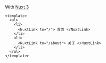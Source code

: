With <a href="https://v3.nuxtjs.org/guide/directory-structure/pages#navigation">Nuxt 3</a>

```vue
<template>
  <ul>
    <li>
      <NuxtLink to="/"> 首页 </NuxtLink>
    </li>
    <li>
      <NuxtLink to="/about"> 关于 </NuxtLink>
    </li>
  </ul>
</template>
```
